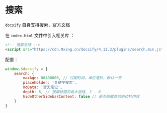 # 搜索

`docsify` 自身支持搜索，[官方文档](https://docsify.js.org/#/zh-cn/plugins?id=%e5%85%a8%e6%96%87%e6%90%9c%e7%b4%a2-search)

在 `index.html` 文件中引入相关库 ：

```html
<!-- 搜索支持 -->
<script src="https://cdn.9xing.cn/docsify/4.12.2/plugins/search.min.js"></script>
```

配置：

```js
window.$docsify = {
    search: {
        maxAge: 86400000, // 过期时间，单位毫秒，默认一天
        placeholder: '关键字搜索',
        noData: '暂无笔记',
        depth: 6, // 搜索标题的最大层级, 1 - 6
        hideOtherSidebarContent: false // 是否隐藏其他侧边栏内容
    }
}
```
